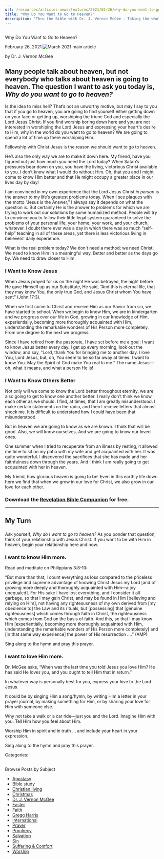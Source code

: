 ```yaml
---
url: /resources/articles-news/features/2021/02/26/why-do-you-want-to-go-to-heaven
title: "Why Do You Want to Go to Heaven?"
description: "Thru the Bible with Dr. J. Vernon McGee - Taking the whole Word to the whole world"
---
```







## 
 Why Do You Want to Go to Heaven?


February 26, 2021
![](https://ttb.org/images/default-source/features-and-news/march-2021-main-articleaad9ef63-2178-479c-b209-f62a434d4770.jpg?sfvrsn=7cb41f16_1 "March 2021 main article")




by Dr. J. Vernon McGee  


## Many people talk about heaven, but not everybody who talks about heaven is going to heaven. The question I want to ask you today is, *Why do you want to go to heaven?*

Is the idea to miss hell? That’s not an unworthy motive, but may I say to you that if you go to heaven, you are going to find yourself either getting down on your face or getting up, worshiping the triune God and especially the Lord Jesus Christ. If you find worship boring down here and you are not interested in worshiping the Lord Jesus and expressing your heart's desire to Him, why in the world do you want to go to heaven? We are going to spend a lot of time up there worshiping Him.

Fellowship with Christ Jesus is the reason we should want to go to heaven. 

He’s also the only way we are to make it down here. My friend, have you figured out just how much you need the Lord today? When Satan’s pressures bear down on you, you have the living, victorious Christ available to you. I don’t know what I would do without Him. Oh, that you and I might come to know Him better and that He might occupy a greater place in our lives day by day! 

I am convinced in my own experience that the Lord Jesus Christ *in person* is the answer to my life’s greatest problems today. When I see plaques with the motto “Jesus is the Answer,” I always say it depends on what the question is. But certainly He is the answer to problems for which we are trying to work out our solutions by some humanized method. People will try to convince you to follow their little legal system guaranteed to solve the problems of your personal life, your home, your work, and your church, whatever. I doubt there ever was a day in which there was so much “self-help” teaching in all of these areas, yet there is less victorious living in believers’ daily experience. 

What is the real problem today? We don't need a method; we need Christ. We need to know Him in a meaningful way. Better and better as the days go by. We need to draw closer to Him. 

### I Want to Know Jesus

When Jesus prayed for us on the night He was betrayed, the night before He gave Himself up as our Substitute, He said, “And this is eternal life, that they may know You, the only true God, and Jesus Christ whom You have sent” (John 17:3). 

When we first come to Christ and receive Him as our Savior from sin, we have started to school. When we begin to know Him, we are in kindergarten and we progress over our life in God, growing in our knowledge of Him, experientially, becoming more thoroughly acquainted with Him, understanding the remarkable wonders of His Person more completely. From one degree to the next we progress. 

Since I have retired from the pastorate, I have set before me a goal: I want to know Jesus better every day. I get up every morning, look out the window, and say, “Lord, thank You for bringing me to another day. I love You, Lord Jesus, but, oh, You seem to be so far away at times. I want to know You. May the Spirit of God make You real to me.” The name Jesus—oh, what it means, and what a person He is!

### I Want to Know Others Better

Not only will we come to know the Lord better throughout eternity, we are also going to get to know one another better. I really don't think we know each other as we should. I find, at times, that I am greatly misunderstood. I make certain statements on the radio, and then I receive letters that almost shock me. It is difficult to understand how I could have been that misunderstood. 

But in heaven we are going to know as we are known. I think that will be good. Also, we will know ourselves. And we are going to know our loved ones. 

One summer when I tried to recuperate from an illness by resting, it allowed me time to sit on my patio with my wife and get acquainted with her. It was quite wonderful. I discovered the sacrifices that she has made and her faithfulness down through the years. And I think I am really going to get acquainted with her in heaven. 

My friend, how glorious heaven is going to be! Even in this earthly life down here we find that when we grow in our love for Christ, we also grow in our love for each other.

### Download the [Revelation Bible Companion](/docs/default-source/booklets/ttb_revelation-bible-companion.pdf?sfvrsn=87bf1f16_8) for free.



---

## My Turn

### 

Ask yourself, *Why do I want to go to heaven?* As you ponder that question, think of your relationship with Jesus Christ. If you want to be with Him in heaven, begin your relationship here and now. 

### I want to know Him more.

Read and meditate on Philippians 3:8-10: 

“But more than that, I count everything as loss compared to the priceless privilege and supreme advantage of knowing Christ Jesus my Lord [and of growing more deeply and thoroughly acquainted with Him—a joy unequaled]. For His sake I have lost everything, and I consider it all garbage, so that I may gain Christ, and may be found in Him [believing and relying on Him], not having any righteousness of my own derived from [my obedience to] the Law and its rituals, but [possessing] that [genuine righteousness] which comes through faith in Christ, the righteousness which comes from God on the basis of faith. And this, so that I may know Him [experientially, becoming more thoroughly acquainted with Him, understanding the remarkable wonders of His Person more completely] and [in that same way experience] the power of His resurrection ….” (AMP)

Sing along to the hymn and pray this prayer. 

### I want to love Him more.

Dr. McGee asks, “When was the last time you told Jesus you love Him? He has said He loves you, and you ought to tell Him that in return.” 

In whatever way is personally best for you, express your love to the Lord Jesus. 

It could be by singing Him a song/hymn, by writing Him a letter in your prayer journal, by making something for Him, or by sharing your love for Him with someone else. 

Why not take a walk or a car ride—just you and the Lord. Imagine Him with you. Tell Him how you feel about Him. 

Worship Him in spirit and in truth … and include your heart in your expression. 

Sing along to the hymn and pray this prayer. 

  
  


Categories: 









## 
 Browse Posts by Subject


* [Apostasy](/resources/articles-news/-in-tags/tags/Apostasy)
* [Bible study](/resources/articles-news/-in-tags/tags/Bible-study)
* [Christian living](/resources/articles-news/-in-tags/tags/Christian-living)
* [Christmas](/resources/articles-news/-in-tags/tags/Christmas)
* [Dr. J. Vernon McGee](/resources/articles-news/-in-tags/tags/Dr-J-Vernon-McGee)
* [Easter](/resources/articles-news/-in-tags/tags/easter)
* [Faith](/resources/articles-news/-in-tags/tags/Faith)
* [Gregg Harris](/resources/articles-news/-in-tags/tags/Gregg-Harris)
* [International](/resources/articles-news/-in-tags/tags/International)
* [Prayer](/resources/articles-news/-in-tags/tags/prayer)
* [Prophecy](/resources/articles-news/-in-tags/tags/Prophecy)
* [Salvation](/resources/articles-news/-in-tags/tags/Salvation)
* [Sin](/resources/articles-news/-in-tags/tags/sin)
* [Suffering & Comfort](/resources/articles-news/-in-tags/tags/Suffering-Comfort)
* [Worship](/resources/articles-news/-in-tags/tags/worship)






